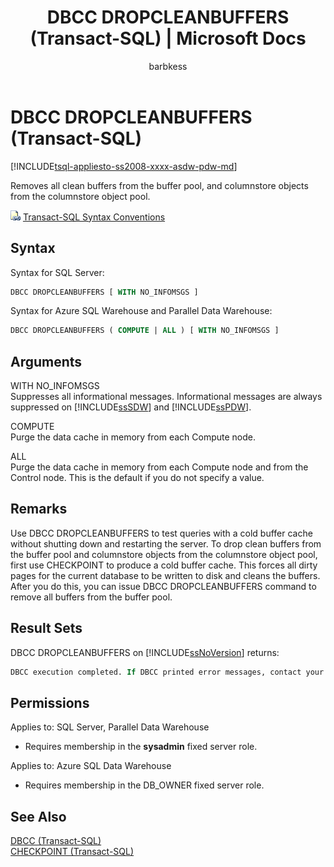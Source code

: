 ﻿---
title: "DBCC DROPCLEANBUFFERS (Transact-SQL) | Microsoft Docs"
ms.custom: ""
ms.date: "07/16/2017"
ms.prod: "sql-non-specified"
ms.prod_service: "sql-data-warehouse, pdw, sql-database"
ms.service: ""
ms.component: "t-sql|database-console-commands"
ms.reviewer: ""
ms.suite: "sql"
ms.technology: 
  - "database-engine"
ms.tgt_pltfrm: ""
ms.topic: "language-reference"
f1_keywords: 
  - "DROPCLEANBUFFERS"
  - "DBCC_DROPCLEANBUFFERS_TSQL"
  - "DROPCLEANBUFFERS_TSQL"
  - "DBCC DROPCLEANBUFFERS"
dev_langs: 
  - "TSQL"
helpviewer_keywords: 
  - "clean buffers"
  - "cold buffer cache"
  - "buffer pools [SQL Server]"
  - "dropping buffers"
  - "removing buffers"
  - "DBCC DROPCLEANBUFFERS statement"
ms.assetid: a4121927-f2ce-4926-aa2c-9b1519dac048
caps.latest.revision: 35
author: "barbkess" 
ms.author: "barbkess"
manager: "craigg"
ms.workload: "On Demand"
monikerRange: ">= aps-pdw-2016 || = azure-sqldw-latest || >= sql-server-2016 || = sqlallproducts-allversions"
---
# DBCC DROPCLEANBUFFERS (Transact-SQL)
[!INCLUDE[tsql-appliesto-ss2008-xxxx-asdw-pdw-md](../../includes/tsql-appliesto-ss2008-xxxx-asdw-pdw-md.md)]

Removes all clean buffers from the buffer pool, and columnstore objects from the columnstore object pool.
  
![Topic link icon](../../database-engine/configure-windows/media/topic-link.gif "Topic link icon") [Transact-SQL Syntax Conventions](../../t-sql/language-elements/transact-sql-syntax-conventions-transact-sql.md)
  
## Syntax
Syntax for SQL Server: 

```sql
DBCC DROPCLEANBUFFERS [ WITH NO_INFOMSGS ]  
```  
Syntax for Azure SQL Warehouse and Parallel Data Warehouse:

```sql  
DBCC DROPCLEANBUFFERS ( COMPUTE | ALL ) [ WITH NO_INFOMSGS ]  
```  
  
## Arguments  
 WITH NO_INFOMSGS  
 Suppresses all informational messages. Informational messages are always suppressed on [!INCLUDE[ssSDW](../../includes/sssdw-md.md)] and [!INCLUDE[ssPDW](../../includes/sspdw-md.md)].  
  
 COMPUTE  
 Purge the data cache in memory from each Compute node.  
  
 ALL  
 Purge the data cache in memory from each Compute node and from the Control node. This is the default if you do not specify a value.  
  
## Remarks  
Use DBCC DROPCLEANBUFFERS to test queries with a cold buffer cache without shutting down and restarting the server.
To drop clean buffers from the buffer pool and columnstore objects from the columnstore object pool, first use CHECKPOINT to produce a cold buffer cache. This forces all dirty pages for the current database to be written to disk and cleans the buffers. After you do this, you can issue DBCC DROPCLEANBUFFERS command to remove all buffers from the buffer pool.
  
## Result Sets  
DBCC DROPCLEANBUFFERS on [!INCLUDE[ssNoVersion](../../includes/ssnoversion-md.md)] returns:
  
```sql
DBCC execution completed. If DBCC printed error messages, contact your system administrator.  
```  
  
## Permissions  

Applies to: SQL Server, Parallel Data Warehouse 

- Requires membership in the **sysadmin** fixed server role.  

Applies to: Azure SQL Data Warehouse

- Requires membership in the DB_OWNER fixed server role.  
  
## See Also  
[DBCC &#40;Transact-SQL&#41;](../../t-sql/database-console-commands/dbcc-transact-sql.md)  
[CHECKPOINT &#40;Transact-SQL&#41;](../../t-sql/language-elements/checkpoint-transact-sql.md)  
  
  

